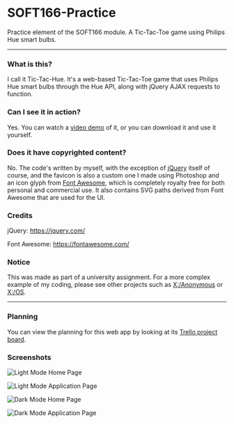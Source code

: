# SOFT166-Practice

Practice element of the SOFT166 module. A Tic-Tac-Toe game using Philips Hue smart bulbs.

---
 
### What is this?
 
I call it Tic-Tac-Hue. It's a web-based Tic-Tac-Toe game that uses Philips Hue smart bulbs through the Hue API, along with jQuery AJAX requests to function.

### Can I see it in action?

Yes. You can watch a [video demo](https://www.youtube.com/watch?v=Uz5zgUV4DGo) of it, or you can download it and use it yourself.

### Does it have copyrighted content?

No. The code's written by myself, with the exception of [jQuery](https://jquery.com/) itself of course, and the favicon is also a custom one I made using Photoshop and an icon glyph from [Font Awesome](https://fontawesome.com/), which is completely royalty free for both personal and commercial use. It also contains SVG paths derived from Font Awesome that are used for the UI.

### Credits

jQuery: https://jquery.com/

Font Awesome: https://fontawesome.com/

### Notice

This was made as part of a university assignment. For a more complex example of my coding, please see other projects such as [X:/Anonymous](https://github.com/Xtrendence/X-Anonymous) or [X:/OS](https://github.com/Xtrendence/X-OS).
 
---

### Planning

You can view the planning for this web app by looking at its [Trello project board](https://trello.com/b/RTbY8O4O/soft166-practice).

### Screenshots

![Light Mode Home Page](https://trello-attachments.s3.amazonaws.com/5dc98eb10ae1b941055d27e3/5dd30eb5b3dfc83cb4a81f24/d7d64d3f69d7b064da7d45bca7311ddf/light-home.png)

![Light Mode Application Page](https://trello-attachments.s3.amazonaws.com/5dc98eb10ae1b941055d27e3/5dd30eb5b3dfc83cb4a81f24/2d91b9c379fb524794f14eeaa182cec7/light-application.png)

![Dark Mode Home Page](https://trello-attachments.s3.amazonaws.com/5dc98eb10ae1b941055d27e3/5dd30eb5b3dfc83cb4a81f24/892156c0184bae8d37defa5f8f24d7f8/dark-home.png)

![Dark Mode Application Page](https://trello-attachments.s3.amazonaws.com/5dc98eb10ae1b941055d27e3/5dd30eb5b3dfc83cb4a81f24/efa0a22a00d5ccfdf8c7051f3199dfa1/dark-application.png)
